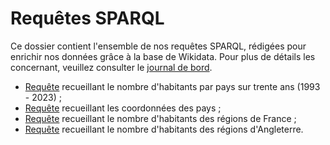 # Requêtes SPARQL
Ce dossier contient l'ensemble de nos requêtes SPARQL, rédigées pour enrichir nos données grâce à la base de Wikidata. Pour plus de détails les concernant, veuillez consulter le [journal de bord](../Journal-de-bord/Journal-de-bord.pdf).

- [Requête](Requete-population.md) recueillant le nombre d'habitants par pays sur trente ans (1993 - 2023) ;
- [Requête](Requete-coor-pays.md) recueillant les coordonnées des pays ;
- [Requête](Requete-coor-france.md) recueillant le nombre d'habitants des régions de France ;
- [Requête](Requete-coor-ru.md) recueillant le nombre d'habitants des régions d'Angleterre.
